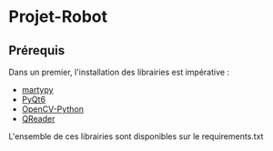 # Projet-Robot
## Prérequis
Dans un premier, l'installation des librairies est impérative :  
* [martypy](https://userguides.robotical.io/martyv2/userguides/python/setting_up_python_on_your_computer#step_2installing_the_martypy_python_library)
* [PyQt6](https://www.pythonguis.com/installation/)   
* [OpenCV-Python](https://docs.opencv.org/4.9.0/d5/de5/tutorial_py_setup_in_windows.html)
* [QReader](https://pypi.org/project/qreader/)

  
L'ensemble de ces librairies sont disponibles sur le requirements.txt 

